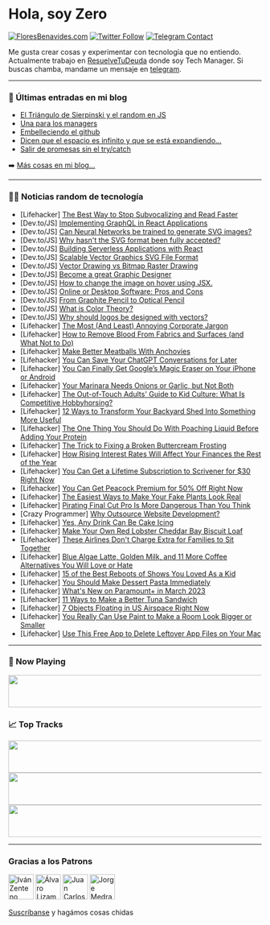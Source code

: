 # Hola, soy Zero

[![FloresBenavides.com](https://img.shields.io/website?down_message=oops&label=MiBlog&style=for-the-badge&up_message=online&url=https%3A%2F%2Ffloresbenavides.com)](https://floresbenavides.com) [![Twitter Follow](https://img.shields.io/twitter/follow/ZeroDragon?color=%231DA1F2&label=Follow&logo=twitter&logoColor=ffffff&style=for-the-badge)](https://twitter.com/zerodragon) [![Telegram Contact](https://img.shields.io/badge/escr%C3%ADbeme-ZeroDragon-%2326A5E4?style=for-the-badge&logo=telegram)](https://t.me/zerodragon)

Me gusta crear cosas y experimentar con tecnología que no entiendo.
Actualmente trabajo en [ResuelveTuDeuda](http://github.com/resuelve) donde soy Tech Manager.
Si buscas chamba, mandame un mensaje en [telegram](https://t.me/zerodragon).

---

### 📕 Últimas entradas en mi blog
<!-- BLOG-POST-LIST:START -->
- [El Triángulo de Sierpinski y el random en JS](https://floresbenavides.com/el-triangulo-de-sierpinski-y-el-random-en-js/)
- [Una para los managers](https://floresbenavides.com/una-para-los-managers/)
- [Embelleciendo el github](https://floresbenavides.com/embelleciendo-el-github/)
- [Dicen que el espacio es infinito y que se está expandiendo…](https://floresbenavides.com/dicen-que-el-espacio-es-infinito-y-que-se-esta-expandiendo/)
- [Salir de promesas sin el try/catch](https://floresbenavides.com/salir-de-promesas-sin-el-try-catch/)
<!-- BLOG-POST-LIST:END -->

➡️ [Más cosas en mi blog...](https://floresbenavides.com)

---

### 👨‍💻 Noticias random de tecnología
<!-- TECH-POSTS:START -->
- [Lifehacker] [The Best Way to Stop Subvocalizing and Read Faster](https://lifehacker.com/the-best-way-to-stop-subvocalizing-and-read-faster-1850146267)
- [Dev.to/JS] [Implementing GraphQL in React Applications](https://dev.to/haszankauna/implementing-graphql-in-react-applications-202g)
- [Dev.to/JS] [Can Neural Networks be trained to generate SVG images?](https://dev.to/sysmaya/can-neural-networks-be-trained-to-generate-svg-images-3lak)
- [Dev.to/JS] [Why hasn&#39;t the SVG format been fully accepted?](https://dev.to/sysmaya/why-hasnt-the-svg-format-been-fully-accepted-17g8)
- [Dev.to/JS] [Building Serverless Applications with React](https://dev.to/haszankauna/building-serverless-applications-with-react-4pbg)
- [Dev.to/JS] [Scalable Vector Graphics SVG File Format](https://dev.to/sysmaya/scalable-vector-graphics-svg-file-format-2c1f)
- [Dev.to/JS] [Vector Drawing vs Bitmap Raster Drawing](https://dev.to/sysmaya/vector-drawing-vs-bitmap-raster-drawing-3lg7)
- [Dev.to/JS] [Become a great Graphic Designer](https://dev.to/sysmaya/become-a-great-graphic-designer-5gmc)
- [Dev.to/JS] [How to change the image on hover using JSX.](https://dev.to/kriyanshishah/how-to-change-the-image-on-hover-using-jsx-3k02)
- [Dev.to/JS] [Online or Desktop Software: Pros and Cons](https://dev.to/sysmaya/online-or-desktop-software-pros-and-cons-5fll)
- [Dev.to/JS] [From Graphite Pencil to Optical Pencil](https://dev.to/sysmaya/from-graphite-pencil-to-optical-pencil-18bn)
- [Dev.to/JS] [What is Color Theory?](https://dev.to/sysmaya/what-is-color-theory-34p6)
- [Dev.to/JS] [Why should logos be designed with vectors?](https://dev.to/sysmaya/why-should-logos-be-designed-with-vectors-2jph)
- [Lifehacker] [The Most &lpar;And Least&rpar; Annoying Corporate Jargon](https://lifehacker.com/the-most-and-least-annoying-corporate-jargon-1850146290)
- [Lifehacker] [How to Remove Blood From Fabrics and Surfaces &lpar;and What Not to Do&rpar;](https://lifehacker.com/how-to-remove-blood-from-fabrics-and-surfaces-and-what-1850157321)
- [Lifehacker] [Make Better Meatballs With Anchovies](https://lifehacker.com/make-better-meatballs-with-anchovies-1850156439)
- [Lifehacker] [You Can Save Your ChatGPT Conversations for Later](https://lifehacker.com/you-can-save-your-chatgpt-conversations-for-later-1850157559)
- [Lifehacker] [You Can Finally Get Google’s Magic Eraser on Your iPhone or Android](https://lifehacker.com/you-can-finally-get-google-s-magic-eraser-on-your-iphon-1850157142)
- [Lifehacker] [Your Marinara Needs Onions or Garlic, but Not Both](https://lifehacker.com/your-marinara-needs-onions-or-garlic-but-not-both-1850156719)
- [Lifehacker] [The Out-of-Touch Adults&#39; Guide to Kid Culture: What Is Competitive Hobbyhorsing?](https://lifehacker.com/what-is-competitive-hobbyhorsing-1850156770)
- [Lifehacker] [12 Ways to Transform Your Backyard Shed Into Something More Useful](https://lifehacker.com/12-ways-to-transform-your-backyard-shed-into-something-1850155913)
- [Lifehacker] [The One Thing You Should Do With Poaching Liquid Before Adding Your Protein](https://lifehacker.com/the-one-thing-you-should-do-with-poaching-liquid-before-1850156303)
- [Lifehacker] [The Trick to Fixing a Broken Buttercream Frosting](https://lifehacker.com/the-trick-to-fixing-a-broken-buttercream-frosting-1850155047)
- [Lifehacker] [How Rising Interest Rates Will Affect Your Finances the Rest of the Year](https://lifehacker.com/how-rising-interest-rates-will-affect-your-finances-the-1850155359)
- [Lifehacker] [You Can Get a Lifetime Subscription to Scrivener for $30 Right Now](https://lifehacker.com/you-can-get-a-lifetime-subscription-to-scrivener-for-3-1850155969)
- [Lifehacker] [You Can Get Peacock Premium for 50% Off Right Now](https://lifehacker.com/you-can-get-peacock-premium-for-50-off-right-now-1850155513)
- [Lifehacker] [The Easiest Ways to Make Your Fake Plants Look Real](https://lifehacker.com/the-easiest-ways-to-make-your-fake-plants-look-real-1850155426)
- [Lifehacker] [Pirating Final Cut Pro Is More Dangerous Than You Think](https://lifehacker.com/pirating-final-cut-pro-is-more-dangerous-than-you-think-1850154779)
- [Crazy Programmer] [Why Outsource Website Development?](https://www.thecrazyprogrammer.com/2023/02/why-outsource-website-development.html)
- [Lifehacker] [Yes, Any Drink Can Be Cake Icing](https://lifehacker.com/yes-any-drink-can-be-cake-icing-1850155174)
- [Lifehacker] [Make Your Own Red Lobster Cheddar Bay Biscuit Loaf](https://lifehacker.com/make-your-own-red-lobster-cheddar-bay-biscuit-loaf-1850152900)
- [Lifehacker] [These Airlines Don&#39;t Charge Extra for Families to Sit Together](https://lifehacker.com/these-airlines-dont-charge-extra-for-families-to-sit-to-1850152473)
- [Lifehacker] [Blue Algae Latte, Golden Milk, and 11 More Coffee Alternatives You Will Love or Hate](https://lifehacker.com/blue-algae-latte-golden-milk-and-11-more-coffee-alter-1850153484)
- [Lifehacker] [15 of the Best Reboots of Shows You Loved As a Kid](https://lifehacker.com/15-of-the-best-reboots-of-shows-you-loved-as-a-kid-1850145098)
- [Lifehacker] [You Should Make Dessert Pasta Immediately](https://lifehacker.com/you-should-make-dessert-pasta-immediately-1850151506)
- [Lifehacker] [What&#39;s New on Paramount+ in March 2023](https://lifehacker.com/whats-new-on-paramount-in-march-2023-1850151677)
- [Lifehacker] [11 Ways to Make a Better Tuna Sandwich](https://lifehacker.com/11-ways-to-make-a-better-tuna-sandwich-1850150470)
- [Lifehacker] [7 Objects Floating in US Airspace Right Now](https://lifehacker.com/7-objects-floating-in-us-airspace-right-now-1850151473)
- [Lifehacker] [You Really Can Use Paint to Make a Room Look Bigger or Smaller](https://lifehacker.com/you-really-can-use-paint-to-make-a-room-look-bigger-or-1850150388)
- [Lifehacker] [Use This Free App to Delete Leftover App Files on Your Mac](https://lifehacker.com/use-this-free-app-to-delete-leftover-app-files-on-your-1850150940)<!-- TECH-POSTS:END -->

---

### 🎵 Now Playing
<a href="https://spotify-now-playing-dun.vercel.app/now-playing?open"><img src="https://spotify-now-playing-dun.vercel.app/now-playing" width="540" height="64"></a>

### 📈 Top Tracks
<a href="https://spotify-now-playing-dun.vercel.app/top-tracks?i=1&open"><img src="https://spotify-now-playing-dun.vercel.app/top-tracks?i=1" width="540" height="64"></a>
<a href="https://spotify-now-playing-dun.vercel.app/top-tracks?i=2&open"><img src="https://spotify-now-playing-dun.vercel.app/top-tracks?i=2" width="540" height="64"></a>
<a href="https://spotify-now-playing-dun.vercel.app/top-tracks?i=3&open"><img src="https://spotify-now-playing-dun.vercel.app/top-tracks?i=3" width="540" height="64"></a>

---

### Gracias a los Patrons
[<img src="https://avatars.githubusercontent.com/u/243380?v=4" alt="Iván Zenteno" width="50px">](https://github.com/k001) [<img src="https://avatars.githubusercontent.com/u/19955639?v=4" alt="Álvaro Lizama" width="50px">](https://github.com/alvarolizama) [<img src="https://avatars.githubusercontent.com/u/2718753?v=4" alt="Juan Carlos Ruiz" width="50px">](https://github.com/JuanCrg90) [<img src="https://avatars.githubusercontent.com/u/37025?v=4" alt="Jorge Medrano" width="50px">](https://github.com/h1pp1e) 

[Suscríbanse](https://www.patreon.com/zerodragon) y hagámos cosas chidas
